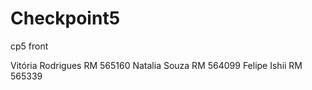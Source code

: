 # Checkpoint5
cp5 front

Vitória Rodrigues RM 565160
Natalia Souza RM 564099
Felipe Ishii RM 565339

